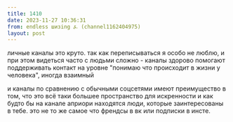 ```yaml
---
title: 1410
date: 2023-11-27 10:36:31
from: endless шизing ⍼ (channel1162404975)
layout: post
---
```


личные каналы это круто. 
так как переписываться я особо не люблю, и при этом видеться часто с людьми сложно - каналы здорово помогают поддерживать контакт на уровне "понимаю что происходит в жизни у человека", иногда взаимный

и каналы по сравнению с обычными соцсетями имеют преимущество в том, что это всё таки бо‌льшее пространство для искренности и как будто бы на канале априори находятся люди, которые заинтересованы в тебе.
это не то же самое что френдсы в вк или подписки в инсте.
